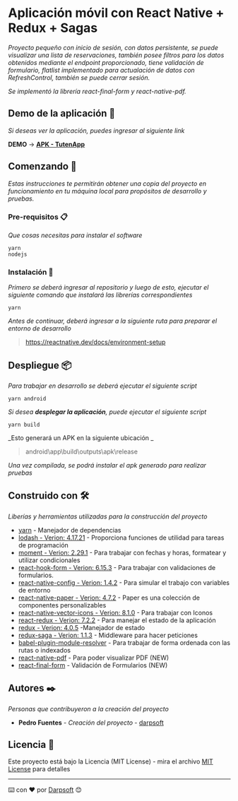 # Aplicación móvil con React Native + Redux + Sagas

_Proyecto pequeño con inicio de sesión, con datos persistente, se puede visualizar una lista de reservaciones, también posee filtros para los datos obtenidos mediante el endpoint proporcionado, tiene validación de formulario, flatlist implementado para actualación de datos con RefreshControl, también se puede cerrar sesión._

_Se implementó la librería react-final-form y react-native-pdf._ 


## Demo de la aplicación 📌
_Si deseas ver la aplicación, puedes ingresar al siguiente link_

**DEMO** -> [**APK - TutenApp**](https://mega.nz/file/D5YkhJ4I#b28-wiys10WR_nx6QJBq6oYE7Behu4ly1svMfWAgR0A)

## Comenzando 🚀

_Estas instrucciones te permitirán obtener una copia del proyecto en funcionamiento en tu máquina local para propósitos de desarrollo y pruebas._



### Pre-requisitos 📋

_Que cosas necesitas para instalar el software_

```
yarn
nodejs
```

### Instalación 🔧

_Primero se deberá ingresar al repositorio y luego de esto, ejecutar el siguiente comando que instalará las librerías correspondientes_

```
yarn
```

_Antes de continuar, deberá ingresar a la siguiente ruta para preparar el entorno de desarrollo_

> https://reactnative.dev/docs/environment-setup

## Despliegue 📦

_Para trabajar en desarrollo se deberá ejecutar el siguiente script_

```
yarn android
```

_Si desea **desplegar la aplicación**, puede ejecutar el siguiente script_

```
yarn build
```
_Esto generará un APK en la siguiente ubicación _
> android\app\build\outputs\apk\release

_Una vez compilada, se podrá instalar el apk generado para realizar pruebas_


## Construido con 🛠️

_Liberías y herramientas utilizadas para la construcción del proyecto_

* [yarn](https://yarnpkg.com) - Manejador de dependencias
* [lodash - Verion: 4.17.21](https://www.npmjs.com/package/lodash)  - Proporciona funciones de utilidad para tareas de programación
* [moment - Verion: 2.29.1](https://www.npmjs.com/package/moment) - Para trabajar con fechas y horas, formatear y utilizar condicionales
* [react-hook-form - Verion: 6.15.3](https://www.npmjs.com/package/react-hook-form) - Para trabajar con validaciones de formularios.
* [react-native-config - Verion: 1.4.2](https://www.npmjs.com/package/react-native-config) - Para simular el trabajo con variables de entorno
* [react-native-paper - Verion: 4.7.2](https://www.npmjs.com/package/react-native-paper) - Paper es una colección de componentes personalizables 
* [react-native-vector-icons - Verion: 8.1.0](https://www.npmjs.com/package/react-native-vector-icons) - Para trabajar con Iconos
* [react-redux - Verion: 7.2.2](https://www.npmjs.com/package/react-redux) - Para manejar el estado de la aplicación
* [redux - Verion: 4.0.5](https://www.npmjs.com/package/redux) -Manejador de estado
* [redux-saga - Verion: 1.1.3](https://www.npmjs.com/package/redux-saga) - Middleware para hacer peticiones
* [babel-plugin-module-resolver](https://www.npmjs.com/package/babel-plugin-module-resolver) - Para trabajar de forma ordenada con las rutas o indexados
* [react-native-pdf](https://www.npmjs.com/package/react-native-pdf) - Para poder visualizar PDF (NEW)
* [react-final-form](https://www.npmjs.com/package/react-final-form) - Validación de Formularios (NEW)

## Autores ✒️

_Personas que contribuyeron a la creación del proyecto_

* **Pedro Fuentes** - *Creación del proyecto* - [darpsoft](https://github.com/Darpsoft)

## Licencia 📄

Este proyecto está bajo la Licencia (MIT License) - mira el archivo [MIT License](https://api.github.com/licenses/mit) para detalles


---
⌨️ con ❤️ por [Darpsoft](https://github.com/Darpsof) 😊
